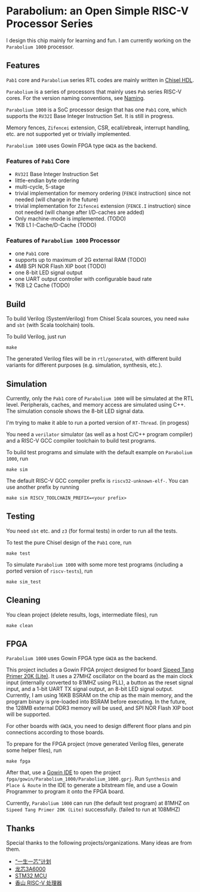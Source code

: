 
# Parabolium: an Open Simple RISC-V Processor Series

I design this chip mainly for learning and fun. I am currently working on the `Parabolium 1000` processor.


## Features

`Pab1` core and `Parabolium` series RTL codes are mainly written in [Chisel HDL](https://www.chisel-lang.org/).

`Parabolium` is a series of processors that mainly uses `Pab` series RISC-V cores. For the version naming conventions, see [Naming](docs/Naming.md).

`Parabolium 1000` is a SoC processor design that has one `Pab1` core, which supports the `RV32I` Base Integer Instruction Set. It is still in progress.

Memory fences, `Zifencei` extension, CSR, ecall/ebreak, interrupt handling, etc. are not supported yet or trivially implemented. 

`Parabolium 1000` uses Gowin FPGA type `GW2A` as the backend.

### Features of `Pab1` Core

- `RV32I` Base Integer Instruction Set
- little-endian byte ordering
- multi-cycle, 5-stage
- trivial implementation for memory ordering (`FENCE` instruction) since not needed (will change in the future)
- trivial implementation for `Zifencei` extension (`FENCE.I` instruction) since not needed (will change after I/D-caches are added)
- Only machine-mode is implemented. (TODO)
- ?KB L1 I-Cache/D-Cache (TODO)

### Features of `Parabolium 1000` Processor

- one `Pab1` core
- supports up to maximum of 2G external RAM (TODO)
- 4MB SPI NOR Flash XIP boot (TODO)
- one 8-bit LED signal output
- one UART output controller with configurable baud rate
- ?KB L2 Cache (TODO)


## Build

To build Verilog (SystemVerilog) from Chisel Scala sources, you need `make` and `sbt` (with Scala toolchain) tools.

To build Verilog, just run
```
make
```

The generated Verilog files will be in `rtl/generated`, with different build variants for different purposes (e.g. simulation, synthesis, etc.). 


## Simulation

Currently, only the `Pab1` core of `Parabolium 1000` will be simulated at the RTL level. Peripherals, caches, and memory access are simulated using C++. The simulation console shows the 8-bit LED signal data. 

I'm trying to make it able to run a ported version of `RT-Thread`. (in progess) 

You need a `verilator` simulator (as well as a host C/C++ program compiler) and a RISC-V GCC compiler toolchain to build test programs.

To build test programs and simulate with the default example on `Parabolium 1000`, run
```
make sim
```

The default RISC-V GCC compiler prefix is `riscv32-unknown-elf-`. You can use another prefix by running
```
make sim RISCV_TOOLCHAIN_PREFIX=<your prefix>
```


## Testing

You need `sbt` etc. and `z3` (for formal tests) in order to run all the tests.

To test the pure Chisel design of the `Pab1` core, run
```
make test
```

To simulate `Parabolium 1000` with some more test programs (including a ported version of `riscv-tests`), run
```
make sim_test
```


## Cleaning

You clean project (delete results, logs, intermediate files), run
```
make clean
```

## FPGA

`Parabolium 1000` uses Gowin FPGA type `GW2A` as the backend.

This project includes a Gowin FPGA project designed for board [Sipeed Tang Primer 20K (Lite)](https://www.gowinsemi.com.cn/clients_view.aspx?TypeId=21&Id=960). It uses a 27MHZ oscillator on the board as the main clock input (internally converted to 81MHZ using PLL), a button as the reset signal input, and a 1-bit UART TX signal output, an 8-bit LED signal output. Currently, I am using 16KB BSRAM on the chip as the main memory, and the program binary is pre-loaded into BSRAM before executing. In the future, the 128MB external DDR3 memory will be used, and SPI NOR Flash XIP boot will be supported.

For other boards with `GW2A`, you need to design different floor plans and pin connections according to those boards.

To prepare for the FPGA project (move generated Verilog files, generate some helper files), run
```
make fpga
``` 

After that, use a [Gowin IDE](https://www.gowinsemi.com.cn/faq.aspx) to open the project `fpga/gowin/Parabolium_1000/Parabolium_1000.gprj`. 
Run `Synthesis` and `Place & Route` in the IDE to generate a bitstream file, and use a Gowin Programmer to program it onto the FPGA board.

Currently, `Parabolium 1000` can run (the default test program) at 81MHZ on `Sipeed Tang Primer 20K (Lite)` successfully. (failed to run at 108MHZ)


## Thanks

Special thanks to the following projects/organizations. Many ideas are from them.

- [“一生一芯”计划](https://ysyx.oscc.cc/)
- [龙芯3A6000](https://www.loongson.cn/product/show?id=26)
- [STM32 MCU](https://www.st.com/en/microcontrollers-microprocessors/stm32-32-bit-arm-cortex-mcus.html)
- [香山 RISC-V 处理器](https://gitee.com/OpenXiangShan/XiangShan)

